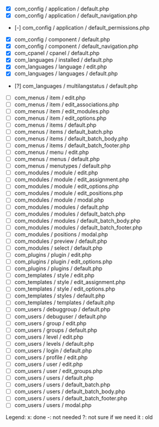 - [x] com_config / application / default.php
- [x] com_config / application / default_navigation.php
- [-] com_config / application / default_permissions.php
- [x] com_config / component / default.php
- [x] com_config / component / default_navigation.php
- [x] com_cpanel / cpanel / default.php
- [x] com_languages / installed / default.php
- [x] com_languages / language / edit.php
- [x] com_languages / languages / default.php
- [?] com_languages / multilangstatus / default.php
- [ ] com_menus / item / edit.php
- [ ] com_menus / item / edit_associations.php
- [ ] com_menus / item / edit_modules.php
- [ ] com_menus / item / edit_options.php
- [ ] com_menus / items / default.php
- [ ] com_menus / items / default_batch.php
- [ ] com_menus / items / default_batch_body.php
- [ ] com_menus / items / default_batch_footer.php
- [ ] com_menus / menu / edit.php
- [ ] com_menus / menus / default.php
- [ ] com_menus / menutypes / default.php
- [ ] com_modules / module / edit.php
- [ ] com_modules / module / edit_assignment.php
- [ ] com_modules / module / edit_options.php
- [ ] com_modules / module / edit_positions.php
- [ ] com_modules / module / modal.php
- [ ] com_modules / modules / default.php
- [ ] com_modules / modules / default_batch.php
- [ ] com_modules / modules / default_batch_body.php
- [ ] com_modules / modules / default_batch_footer.php
- [ ] com_modules / positions / modal.php
- [ ] com_modules / preview / default.php
- [ ] com_modules / select / default.php
- [ ] com_plugins / plugin / edit.php
- [ ] com_plugins / plugin / edit_options.php
- [ ] com_plugins / plugins / default.php
- [ ] com_templates / style / edit.php
- [ ] com_templates / style / edit_assignment.php
- [ ] com_templates / style / edit_options.php
- [ ] com_templates / styles / default.php
- [ ] com_templates / templates / default.php
- [ ] com_users / debuggroup / default.php
- [ ] com_users / debuguser / default.php
- [ ] com_users / group / edit.php
- [ ] com_users / groups / default.php
- [ ] com_users / level / edit.php
- [ ] com_users / levels / default.php
- [ ] com_users / login / default.php
- [ ] com_users / profile / edit.php
- [ ] com_users / user / edit.php
- [ ] com_users / user / edit_groups.php
- [ ] com_users / users / default.php
- [ ] com_users / users / default_batch.php
- [ ] com_users / users / default_batch_body.php
- [ ] com_users / users / default_batch_footer.php
- [ ] com_users / users / modal.php

Legend:
x: done
-: not needed
?: not sure if we need it
 : old